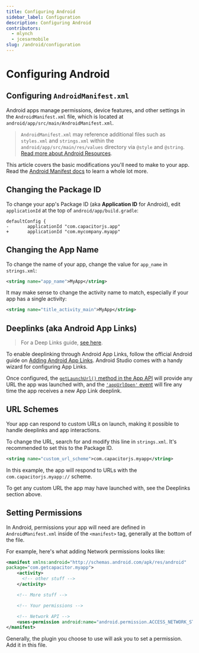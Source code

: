 ```yaml
---
title: Configuring Android
sidebar_label: Configuration
description: Configuring Android
contributors:
  - mlynch
  - jcesarmobile
slug: /android/configuration
---
```


# Configuring Android

## Configuring `AndroidManifest.xml`

Android apps manage permissions, device features, and other settings in the `AndroidManifest.xml` file, which is located at `android/app/src/main/AndroidManifest.xml`.

> `AndroidManifest.xml` may reference additional files such as `styles.xml` and `strings.xml` within the `android/app/src/main/res/values` directory via `@style` and `@string`. [Read more about Android Resources](https://developer.android.com/guide/topics/resources/available-resources).

This article covers the basic modifications you'll need to make to your app. Read the [Android Manifest docs](https://developer.android.com/guide/topics/manifest/manifest-intro.html) to learn a whole lot more.

## Changing the Package ID

To change your app's Package ID (aka **Application ID** for Android), edit `applicationId` at the top of `android/app/build.gradle`:

```diff-groovy
defaultConfig {
-       applicationId "com.capacitorjs.app"
+       applicationId "com.mycompany.myapp"
```

## Changing the App Name

To change the name of your app, change the value for `app_name` in `strings.xml`:

```xml
<string name="app_name">MyApp</string>
```

It may make sense to change the activity name to match, especially if your app has a single activity:

```xml
<string name="title_activity_main">MyApp</string>
```

## Deeplinks (aka Android App Links)

> For a Deep Links guide, [see here](/docs/guides/deep-links).

To enable deeplinking through Android App Links, follow the official Android guide on [Adding Android App Links](https://developer.android.com/studio/write/app-link-indexing). Android Studio comes with a handy wizard for configuring App Links.

Once configured, the [`getLaunchUrl()` method in the App API](/docs/apis/app#method-getLaunchUrl-0) will provide any URL the app was launched with, and the [`'appUrlOpen'` event](/docs/apis/app#method-addListener-1) will fire any time the app receives a new App Link deeplink.

## URL Schemes

Your app can respond to custom URLs on launch, making it possible to handle deeplinks and app interactions.

To change the URL, search for and modify this line in `strings.xml`. It's recommended to set this to the Package ID.

```xml
<string name="custom_url_scheme">com.capacitorjs.myapp</string>
```

In this example, the app will respond to URLs with the `com.capacitorjs.myapp://` scheme.

To get any custom URL the app may have launched with, see the Deeplinks section above.

## Setting Permissions

In Android, permissions your app will need are defined in `AndroidManifest.xml` inside of the `<manifest>` tag, generally at the bottom of the file.

For example, here's what adding Network permissions looks like:

```xml
<manifest xmlns:android="http://schemas.android.com/apk/res/android"
package="com.getcapacitor.myapp">
    <activity>
      <!-- other stuff -->
    </activity>

    <!-- More stuff -->

    <!-- Your permissions -->

    <!-- Network API -->
    <uses-permission android:name="android.permission.ACCESS_NETWORK_STATE" />
</manifest>
```

Generally, the plugin you choose to use will ask you to set a permission. Add it in this file.
